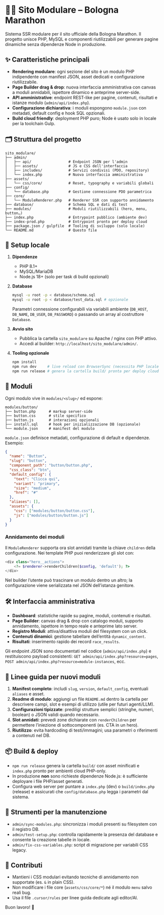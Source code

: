 # 🏃‍♀️ Sito Modulare – Bologna Marathon

Sistema SSR modulare per il sito ufficiale della Bologna Marathon. Il progetto unisce PHP, MySQL e componenti riutilizzabili per generare pagine dinamiche senza dipendenze Node in produzione.

## ✨ Caratteristiche principali

- **Rendering modulare**: ogni sezione del sito è un modulo PHP indipendente con manifest JSON, asset dedicati e configurazione riutilizzabile.
- **Page Builder drag & drop**: nuova interfaccia amministrativa con canvas a moduli annidabili, ispettore dinamico e anteprime server-side.
- **API amministrative**: endpoint REST-like per pagine, contenuti, risultati e istanze modulo (`admin/api/index.php`).
- **Configurazione dichiarativa**: i moduli espongono `module.json` con metadati, default config e hook SQL opzionali.
- **Build cloud friendly**: deployment PHP puro; Node è usato solo in locale per la toolchain Gulp.

## 🗂️ Struttura del progetto

```
sito_modulare/
├── admin/
│   ├── api/                 # Endpoint JSON per l'admin
│   ├── assets/              # JS e CSS dell'interfaccia
│   ├── includes/            # Servizi condivisi (PDO, repository)
│   └── index.php            # Nuova interfaccia amministrativa
├── assets/
│   └── css/core/            # Reset, typography e variabili globali
├── config/
│   └── database.php         # Gestione connessione PDO parametrica
├── core/
│   └── ModuleRenderer.php   # Renderer SSR con supporto annidamento
├── database/                # Schema SQL e dati di test
├── modules/                 # Moduli riutilizzabili (hero, menu, button…)
├── index.php                # Entrypoint pubblico (ambiente dev)
├── index-prod.php           # Entrypoint pronto per deploy cloud
├── package.json / gulpfile  # Tooling di sviluppo (solo locale)
└── README.md                # Questo file
```

## 🚀 Setup locale

1. **Dipendenze**
   - PHP 8.1+
   - MySQL/MariaDB
   - Node.js 18+ (solo per task di build opzionali)

2. **Database**
   ```bash
   mysql -u root -p < database/schema.sql
   mysql -u root -p < database/test_data.sql # opzionale
   ```

   Parametri connessione configurabili via variabili ambiente (`DB_HOST`, `DB_NAME`, `DB_USER`, `DB_PASSWORD`) o passando un array al costruttore `Database`.

3. **Avvio sito**
   - Pubblica la cartella `sito_modulare` su Apache / nginx con PHP attivo.
   - Accedi al builder: `http://localhost/sito_modulare/admin/`.

4. **Tooling opzionale**
   ```bash
   npm install
   npm run dev     # live reload con BrowserSync (necessita PHP locale)
   npm run release # genera la cartella build/ pronta per deploy cloud
   ```

## 🧩 Moduli

Ogni modulo vive in `modules/<slug>/` ed espone:

```
modules/button/
├── button.php      # markup server-side
├── button.css      # stile specifico
├── button.js       # interazioni opzionali
├── install.sql     # hook per inizializzazione DB (opzionale)
└── module.json     # manifest del modulo
```

`module.json` definisce metadati, configurazione di default e dipendenze. Esempio:

```json
{
  "name": "Button",
  "slug": "button",
  "component_path": "button/button.php",
  "css_class": "btn",
  "default_config": {
    "text": "Clicca qui",
    "variant": "primary",
    "size": "medium",
    "href": "#"
  },
  "aliases": [],
  "assets": {
    "css": ["modules/button/button.css"],
    "js": ["modules/button/button.js"]
  }
}
```

### Annidamento dei moduli

Il `ModuleRenderer` supporta ora slot annidati tramite la chiave `children` della configurazione. Nei template PHP puoi renderizzare gli slot con:

```php
<div class="hero__actions">
    <?= $renderer->renderChildren($config, 'default'); ?>
</div>
```

Nel builder l’utente può trascinare un modulo dentro un altro; la configurazione viene serializzata nel JSON dell’istanza genitore.

## 🛠️ Interfaccia amministrativa

- **Dashboard**: statistiche rapide su pagine, moduli, contenuti e risultati.
- **Page Builder**: canvas drag & drop con catalogo moduli, supporto annidamento, ispettore in tempo reale e anteprime lato server.
- **Registro Moduli**: attiva/disattiva moduli del filesystem con un click.
- **Contenuti dinamici**: gestione tabellare dell’entità `dynamic_content`.
- **Risultati**: inserimento rapido dei record `race_results`.

Gli endpoint JSON sono documentati nel codice (`admin/api/index.php`) e restituiscono payload consistenti: `GET admin/api/index.php?resource=pages`, `POST admin/api/index.php?resource=module-instances`, ecc.

## 🧱 Linee guida per nuovi moduli

1. **Manifest completo**: includi `slug`, `version`, `default_config`, eventuali `aliases` e asset.
2. **Readme di modulo**: aggiungi un file `README.md` dentro la cartella per descrivere campi, slot e esempi di utilizzo (utile per futuri agenti/LLM).
3. **Configurazioni tipizzate**: prediligi strutture semplici (stringhe, numeri, boolean) o JSON validi quando necessario.
4. **Slot annidati**: prevedi zone dichiarate con `renderChildren` per permettere l’iniezione di sottocomponenti (es. CTA in un hero).
5. **Riutilizzo**: evita hardcoding di testi/immagini; usa parametri o riferimenti a contenuti nel DB.

## 📦 Build & deploy

- `npm run release` genera la cartella `build/` con asset minificati e `index.php` pronto per ambienti cloud PHP-only.
- In produzione **non** sono richieste dipendenze Node.js: è sufficiente deployare i file PHP/asset generati.
- Configura web server per puntare a `index.php` (dev) o `build/index.php` (release) e assicurati che `config/database.php` legga i parametri dal sistema.

## 🧰 Strumenti per la manutenzione

- `admin/sync-modules.php`: sincronizza i moduli presenti su filesystem con il registro DB.
- `admin/test-setup.php`: controlla rapidamente la presenza del database e consente la creazione tabelle in locale.
- `admin/fix-css-variables.php`: script di migrazione per variabili CSS legacy.

## 🤝 Contributi

- Mantieni i CSS modulari evitando tecniche di annidamento non supportate (es. `&` in plain CSS).
- Non modificare i file core (`assets/css/core/*`) né il modulo `menu` salvo reali bug.
- Usa il file `.cursor/rules` per linee guida dedicate agli editor/AI.

Buon lavoro! 🧡
